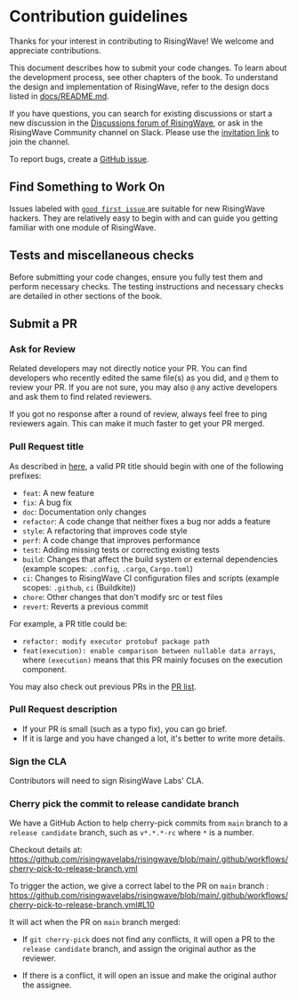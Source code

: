 # Contribution guidelines

Thanks for your interest in contributing to RisingWave! We welcome and appreciate contributions.

This document describes how to submit your code changes. To learn about the development process, see other chapters of the book. To understand the design and implementation of RisingWave, refer to the design docs listed in [docs/README.md](https://github.com/risingwavelabs/risingwave/blob/fb60113c2e8a7f0676af545c99f073a335c255f3/docs/README.md).
<!-- TODO: merge design docs into the book? -->

If you have questions, you can search for existing discussions or start a new discussion in the [Discussions forum of RisingWave](https://github.com/risingwavelabs/risingwave/discussions), or ask in the RisingWave Community channel on Slack. Please use the [invitation link](https://risingwave.com/slack) to join the channel.

To report bugs, create a [GitHub issue](https://github.com/risingwavelabs/risingwave/issues/new/choose).

<!-- toc -->

## Find Something to Work On

Issues labeled with [ `good first issue` ](https://github.com/risingwavelabs/risingwave/contribute) are suitable for new RisingWave hackers.
They are relatively easy to begin with and can guide you getting familiar with one module of RisingWave.

## Tests and miscellaneous checks

Before submitting your code changes, ensure you fully test them and perform necessary checks. The testing instructions and necessary checks are detailed in other sections of the book.

## Submit a PR

### Ask for Review

Related developers may not directly notice your PR. You can find developers who recently edited
the same file(s) as you did, and `@` them to review your PR. If you are not sure, you may also
`@` any active developers and ask them to find related reviewers.

If you got no response after a round of review, always feel free to ping reviewers again.
This can make it much faster to get your PR merged.

### Pull Request title

As described in [here](https://github.com/commitizen/conventional-commit-types/blob/master/index.json), a valid PR title should begin with one of the following prefixes:

- `feat`: A new feature
- `fix`: A bug fix
- `doc`: Documentation only changes
- `refactor`: A code change that neither fixes a bug nor adds a feature
- `style`: A refactoring that improves code style
- `perf`: A code change that improves performance
- `test`: Adding missing tests or correcting existing tests
- `build`: Changes that affect the build system or external dependencies (example scopes: `.config`,   `.cargo`,   `Cargo.toml`)
- `ci`: Changes to RisingWave CI configuration files and scripts (example scopes: `.github`,  `ci` (Buildkite))
- `chore`: Other changes that don't modify src or test files
- `revert`: Reverts a previous commit

For example, a PR title could be:

- `refactor: modify executor protobuf package path`
- `feat(execution): enable comparison between nullable data arrays`, where `(execution)` means that this PR mainly focuses on the execution component.

You may also check out previous PRs in the [PR list](https://github.com/risingwavelabs/risingwave/pulls).

### Pull Request description

- If your PR is small (such as a typo fix), you can go brief.
- If it is large and you have changed a lot, it's better to write more details.

### Sign the CLA

Contributors will need to sign RisingWave Labs' CLA.

### Cherry pick the commit to release candidate branch

We have a GitHub Action to help cherry-pick commits from `main` branch to a `release candidate` branch, such as `v*.*.*-rc` where `*` is a number.

Checkout details at: <https://github.com/risingwavelabs/risingwave/blob/main/.github/workflows/cherry-pick-to-release-branch.yml>

To trigger the action, we give a correct label to the PR on `main` branch :
<https://github.com/risingwavelabs/risingwave/blob/main/.github/workflows/cherry-pick-to-release-branch.yml#L10>

It will act when the PR on `main` branch merged:
- If `git cherry-pick` does not find any conflicts, it will open a PR to the `release candidate` branch, and assign the original author as the reviewer.

- If there is a conflict, it will open an issue and make the original author the assignee.
